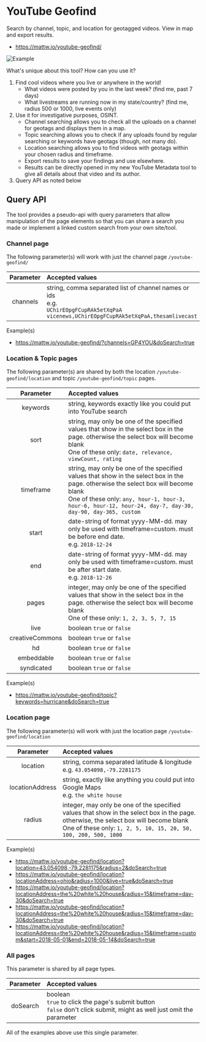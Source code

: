 # YouTube Geofind

Search by channel, topic, and location for geotagged videos. View in map and export results.

* https://mattw.io/youtube-geofind/

![Example](https://i.imgur.com/nZErA91.png)

What's unique about this tool? How can you use it?

1. Find cool videos where you live or anywhere in the world!
    - What videos were posted by you in the last week? (find me, past 7 days)
    - What livestreams are running now in my state/country? (find me, radius 500 or 1000, live events only)
2. Use it for investigative purposes, OSINT.
    - Channel searching allows you to check all the uploads on a channel for geotags and displays them in a map.
    - Topic searching allows you to check if any uploads found by regular searching or keywords have geotags (though,
      not many do).
    - Location searching allows you to find videos with geotags within your chosen radius and timeframe.
    - Export results to save your findings and use elsewhere.
    - Results can be directly opened in my new YouTube Metadata tool to give all details about that video and its
      author.
3. Query API as noted below

## Query API

The tool provides a pseudo-api with query parameters that allow manipulation of the page elements so that you can share
a search you made or implement a linked custom search from your own site/tool.

### Channel page

The following parameter(s) will work with just the channel page `/youtube-geofind/`

| Parameter | Accepted values |
| :---: | :--- |
| channels | string, comma separated list of channel names or ids <br> e.g. <br>`UChirEOpgFCupRAk5etXqPaA` <br>`vicenews,UChirEOpgFCupRAk5etXqPaA,thesamlivecast` |

Example(s)

- https://mattw.io/youtube-geofind/?channels=GP4YOU&doSearch=true

### Location & Topic pages

The following parameter(s) are shared by both the location `/youtube-geofind/location` and
topic `/youtube-geofind/topic` pages.

| Parameter | Accepted values |
| :---: | :--- |
| keywords | string, keywords exactly like you could put into YouTube search |
| sort | string, may only be one of the specified values that show in the select box in the page. otherwise the select box will become blank <br> One of these only: `date, relevance, viewCount, rating` |
| timeframe | string, may only be one of the specified values that show in the select box in the page. otherwise the select box will become blank <br> One of these only: `any, hour-1, hour-3, hour-6, hour-12, hour-24, day-7, day-30, day-90, day-365, custom` |
| start | date-string of format yyyy-MM-dd. may only be used with timeframe=custom. must be before end date. <br> e.g. `2018-12-24` |
| end | date-string of format yyyy-MM-dd. may only be used with timeframe=custom. must be after start date. <br> e.g. `2018-12-26` |
| pages | integer, may only be one of the specified values that show in the select box in the page. otherwise the select box will become blank <br> One of these only: `1, 2, 3, 5, 7, 15` |
| live | boolean `true` or `false` |
| creativeCommons | boolean `true` or `false` |
| hd | boolean `true` or `false` |
| embeddable | boolean `true` or `false` |
| syndicated | boolean `true` or `false` |

Example(s)

- https://mattw.io/youtube-geofind/topic?keywords=hurricane&doSearch=true

### Location page

The following parameter(s) will work with just the location page `/youtube-geofind/location`

| Parameter | Accepted values |
| :---: | :--- |
| location | string, comma separated latitude & longitude <br> e.g. `43.054098,-79.2281175` |
| locationAddress | string, exactly like anything you could put into Google Maps <br> e.g. `the white house` |
| radius | integer, may only be one of the specified values that show in the select box in the page. otherwise, the select box will become blank <br> One of these only:  `1, 2, 5, 10, 15, 20, 50, 100, 200, 500, 1000` |

Example(s)

- https://mattw.io/youtube-geofind/location?location=43.054098,-79.2281175&radius=2&doSearch=true
- https://mattw.io/youtube-geofind/location?locationAddress=ohio&radius=1000&live=true&doSearch=true
- https://mattw.io/youtube-geofind/location?locationAddress=the%20white%20house&radius=15&timeframe=day-30&doSearch=true
- https://mattw.io/youtube-geofind/location?locationAddress=the%20white%20house&radius=15&timeframe=day-30&doSearch=true
- https://mattw.io/youtube-geofind/location?locationAddress=the%20white%20house&radius=15&timeframe=custom&start=2018-05-01&end=2018-05-14&doSearch=true

### All pages

This parameter is shared by all page types.

| Parameter | Accepted values |
| :---: | :--- |
| doSearch | boolean <br> `true` to click the page's submit button <br> `false` don't click submit, might as well just omit the parameter |

All of the examples above use this single parameter.

